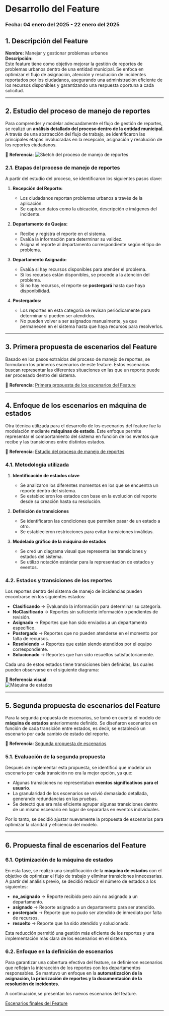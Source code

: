 # Desarrollo del Feature
### Fecha: 04 enero del 2025 - 22 enero del 2025
## 1. Descripción del Feature

**Nombre:** Manejar y gestionar problemas urbanos  
**Descripción:**  
Este feature tiene como objetivo mejorar la gestión de reportes de problemas urbanos dentro de una entidad municipal. Se enfoca en optimizar el flujo de asignación, atención y resolución de incidentes reportados por los ciudadanos, asegurando una administración eficiente de los recursos disponibles y garantizando una respuesta oportuna a cada solicitud.

---

## 2. Estudio del proceso de manejo de reportes

Para comprender y modelar adecuadamente el flujo de gestión de reportes, se realizó un **análisis detallado del proceso dentro de la entidad municipal**. A través de una abstracción del flujo de trabajo, se identificaron las principales etapas involucradas en la recepción, asignación y resolución de los reportes ciudadanos.

📌 **Referencia**: ![Sketch del proceso de manejo de reportes](./photos/proceso_manejo_reportes.jpeg)


### **2.1. Etapas del proceso de manejo de reportes**
A partir del estudio del proceso, se identificaron los siguientes pasos clave:

1. **Recepción del Reporte:**  
   - Los ciudadanos reportan problemas urbanos a través de la aplicación.  
   - Se capturan datos como la ubicación, descripción e imágenes del incidente.  

2. **Departamento de Quejas:**  
   - Recibe y registra el reporte en el sistema.  
   - Evalúa la información para determinar su validez.  
   - Asigna el reporte al departamento correspondiente según el tipo de problema.  

3. **Departamento Asignado:**  
   - Evalúa si hay recursos disponibles para atender el problema.  
   - Si los recursos están disponibles, se procede a la atención del problema.  
   - Si no hay recursos, el reporte se **postergará** hasta que haya disponibilidad.  

4. **Postergados:**  
   - Los reportes en esta categoría se revisan periódicamente para determinar si pueden ser atendidos.  
   - No pueden volver a ser asignados manualmente, ya que permanecen en el sistema hasta que haya recursos para resolverlos.  

---

## 3. Primera propuesta de escenarios del Feature

Basado en los pasos extraídos del proceso de manejo de reportes, se formularon los primeros escenarios de este feature. Estos escenarios buscan representar las diferentes situaciones en las que un reporte puede ser procesado dentro del sistema.

📌 **Referencia**: [Primera propuesta de los escenarios del Feature](anexos.md#escenarios-primera-propuesta)  

---

## 4. Enfoque de los escenarios en máquina de estados

Otra técnica utilizada para el desarrollo de los escenarios del feature fue la modelación mediante **máquinas de estado**. Este enfoque permite representar el comportamiento del sistema en función de los eventos que recibe y las transiciones entre distintos estados.

📌 **Referencia**: [Estudio del proceso de manejo de reportes](#2-estudio-del-proceso-de-manejo-de-reportes)  

### **4.1. Metodología utilizada**
1. **Identificación de estados clave**  
   - Se analizaron los diferentes momentos en los que se encuentra un reporte dentro del sistema.  
   - Se establecieron los estados con base en la evolución del reporte desde su creación hasta su resolución.  

2. **Definición de transiciones**  
   - Se identificaron las condiciones que permiten pasar de un estado a otro.  
   - Se establecieron restricciones para evitar transiciones inválidas.  

3. **Modelado gráfico de la máquina de estados**  
   - Se creó un diagrama visual que representa las transiciones y estados del sistema.  
   - Se utilizó notación estándar para la representación de estados y eventos.  

### **4.2. Estados y transiciones de los reportes**
Los reportes dentro del sistema de manejo de incidencias pueden encontrarse en los siguientes estados:

- **Clasificando** → Evaluando la información para determinar su categoría.  
- **NoClasificado** → Reportes sin suficiente información o pendientes de revisión.  
- **Asignado** → Reportes que han sido enviados a un departamento específico.  
- **Postergado** → Reportes que no pueden atenderse en el momento por falta de recursos.  
- **Resolviendo** → Reportes que están siendo atendidos por el equipo correspondiente.  
- **Solucionado** → Reportes que han sido resueltos satisfactoriamente.  

Cada uno de estos estados tiene transiciones bien definidas, las cuales pueden observarse en el siguiente diagrama:

📌 **Referencia visual**:  
![Máquina de estados](./photos/maquina_estados_manejar_reporte.png)  

---

## 5. Segunda propuesta de escenarios del Feature

Para la segunda propuesta de escenarios, se tomó en cuenta el modelo de **máquina de estados** anteriormente definido. Se diseñaron escenarios en función de cada transición entre estados, es decir, se estableció un escenario por cada cambio de estado del reporte.  

📌 **Referencia**: [Segunda propuesta de escenarios](anexos.md#escenarios-segunda-propuesta)  

### **5.1. Evaluación de la segunda propuesta**
Después de implementar esta propuesta, se identificó que modelar un escenario por cada transición no era la mejor opción, ya que:
- Algunas transiciones no representaban **eventos significativos para el usuario**.  
- La granularidad de los escenarios se volvió demasiado detallada, generando redundancias en las pruebas.  
- Se detectó que era más eficiente agrupar algunas transiciones dentro de un mismo escenario en lugar de separarlas en eventos individuales.  

Por lo tanto, se decidió ajustar nuevamente la propuesta de escenarios para optimizar la claridad y eficiencia del modelo.

---
## 6. Propuesta final de escenarios del Feature

### 6.1. Optimización de la máquina de estados

En esta fase, se realizó una simplificación de la **máquina de estados** con el objetivo de optimizar el flujo de trabajo y eliminar transiciones innecesarias. A partir del análisis previo, se decidió reducir el número de estados a los siguientes:

- **no_asignado** → Reporte recibido pero aún no asignado a un departamento.
- **asignado** → Reporte asignado a un departamento para ser atendido.
- **postergado** → Reporte que no pudo ser atendido de inmediato por falta de recursos.
- **resuelto** → Reporte que ha sido atendido y solucionado.

Esta reducción permitió una gestión más eficiente de los reportes y una implementación más clara de los escenarios en el sistema.

### 6.2. Enfoque en la definición de escenarios

Para garantizar una cobertura efectiva del feature, se definieron escenarios que reflejan la interacción de los reportes con los departamentos responsables. Se mantuvo un enfoque en la **automatización de la asignación, la priorización de reportes y la documentación de la resolución de incidentes**.

A continuación,se presentan los nuevos escenarios del feature.

[Escenarios finales del Feature](anexos.md#escenario-propuesta-final)

---

